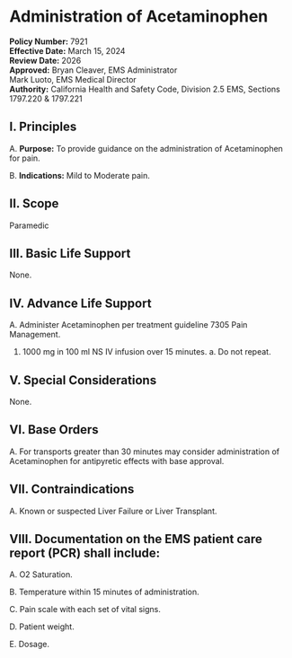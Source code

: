 # Administration of Acetaminophen

**Policy Number:** 7921  
**Effective Date:** March 15, 2024  
**Review Date:** 2026  
**Approved:** Bryan Cleaver, EMS Administrator  
Mark Luoto, EMS Medical Director  
**Authority:** California Health and Safety Code, Division 2.5 EMS, Sections 1797.220 & 1797.221

## I. Principles

A. **Purpose:** To provide guidance on the administration of Acetaminophen for pain.

B. **Indications:** Mild to Moderate pain.

## II. Scope

Paramedic

## III. Basic Life Support

None.

## IV. Advance Life Support

A. Administer Acetaminophen per treatment guideline 7305 Pain Management.

1. 1000 mg in 100 ml NS IV infusion over 15 minutes.
   a. Do not repeat.

## V. Special Considerations

None.

## VI. Base Orders

A. For transports greater than 30 minutes may consider administration of Acetaminophen for antipyretic effects with base approval.

## VII. Contraindications

A. Known or suspected Liver Failure or Liver Transplant.

## VIII. Documentation on the EMS patient care report (PCR) shall include:

A. O2 Saturation.

B. Temperature within 15 minutes of administration.

C. Pain scale with each set of vital signs.

D. Patient weight.

E. Dosage.



